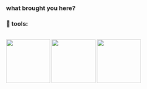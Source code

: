 ### what brought you here?

### 🔨  tools:
<div style="display: inline_block"><br>
<img align="center" height="120" width="120" src="https://cdn.jsdelivr.net/gh/devicons/devicon/icons/cplusplus/cplusplus-original.svg" /> <img align="center" height="120" width="120" src="https://img.icons8.com/color/144/000000/c-sharp-logo-2.png"/> <img align="center" height="120" width="120" src="https://img.icons8.com/color/144/000000/c-programming.png"/>
</div>
